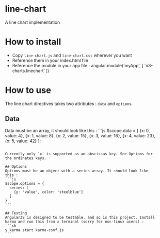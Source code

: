 line-chart
==========

A line chart implementation


# How to install
 + Copy `line-chart.js` and `line-chart.css` wherever you want
 + Reference them in your index.html file
 + Reference the module in your app file :
     angular.module('myApp', [
      'n3-charts.linechart'
    ])

# How to use
The line chart directives takes two attributes : `data` and `options`.

## Data
Data must be an array, it should look like this :
`̀``js
$scope.data = [
  {x: 0, value: 4},
  {x: 1, value: 8},
  {x: 2, value: 15},
  {x: 3, value: 16},
  {x: 4, value: 23},
  {x: 5, value: 42}
];
```

Currently only `x` is supported as an abscissas key. See Options for the ordinates keys.

## Options
Options must be an object with a series array. It should look like this :
`̀``js
$scope.options = {
  series: [
    {y: 'value', color: 'steelblue'}
  ]
}
`̀``

## Testing
AngularJS is designed to be testable, and so is this project. Install karma and run this from a terminal (sorry for non-linux users) :
`̀``sh
$ karma start karma-conf.js
`̀``
